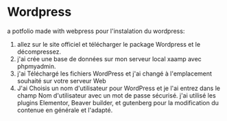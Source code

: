 # Wordpress
a potfolio made with webpress
pour l'instalation du wordpress:
1. allez sur le site officiel et télécharger le package Wordpress et le décompressez.
2. j'ai crée une base de données sur mon serveur local xaamp avec phpmyadmin.
3. j'ai Téléchargé les fichiers WordPress et j'ai changé à l'emplacement souhaité sur votre serveur Web
4. J'ai Choisis un nom d'utilisateur pour WordPress et je l'ai entrez dans le champ Nom d'utilisateur avec un mot de passe sécurisé.
j'ai utilisé les plugins Elementor, Beaver builder, et gutenberg pour la modification du contenue en générale et l'adapté.